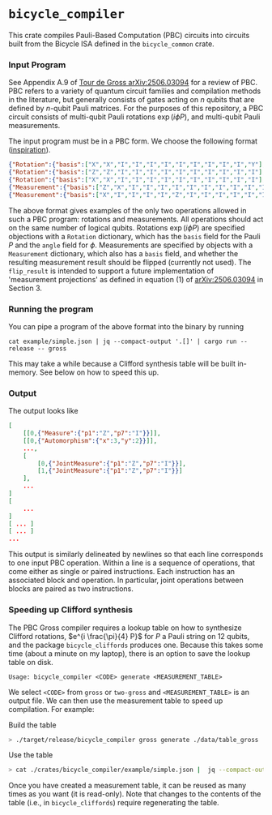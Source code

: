 # `bicycle_compiler`

This crate compiles Pauli-Based Computation (PBC) circuits into circuits built from the Bicycle ISA defined in the `bicycle_common` crate.

### Input Program

See Appendix A.9 of [Tour de Gross arXiv:2506.03094](https://arxiv.org/abs/2506.03094) for a review of PBC. PBC refers to a variety of quantum circuit families and compilation methods in the literature, but generally consists of gates acting on $n$ qubits that are defined by $n$-qubit Pauli matrices. For the purposes of this repository, a PBC circuit consists of multi-qubit Pauli rotations $\exp(i \phi P)$, and multi-qubit Pauli measurements.

The input program must be in a PBC form.
We choose the following format ([inspiration](https://doi.org/10.5281/zenodo.11391890)).
```json
{"Rotation":{"basis":["X","X","I","I","I","I","I","I","I","I","I","Y"],"angle":"0.125"}}
{"Rotation":{"basis":["Z","Z","I","I","I","I","I","I","I","I","I","I"],"angle":"0.5"}}
{"Rotation":{"basis":["X","X","I","I","I","I","I","I","I","I","I","I"],"angle":"-0.125"}}
{"Measurement":{"basis":["Z","X","I","I","I","I","I","I","I","I","I","I"],"flip_result":true}}
{"Measurement":{"basis":["X","I","I","I","I","Z","I","I","I","I","I","I"],"flip_result":false}}

```

The above format gives examples of the only two operations allowed in such a PBC program: rotations and measurements.
All operations should act on the same number of logical qubits.
Rotations $\exp(i \phi P)$ are specified objections with a `Rotation` dictionary, which has the `basis` field for the Pauli $P$ and the `angle` field for $\phi$.
Measurements are specified by objects with a `Measurement` dictionary, which also has a `basis` field, and whether the resulting measurement result should be flipped (currently not used). The `flip_result` is intended to support a future implementation of 'measurement projections' as defined in equation (1) of [arXiv:2506.03094](https://arxiv.org/abs/2506.03094) in Section 3.

### Running the program
You can pipe a program of the above format into the binary by running

```
cat example/simple.json | jq --compact-output '.[]' | cargo run --release -- gross
```

This may take a while because a Clifford synthesis table will be built in-memory.
See below on how to speed this up.

### Output

The output looks like
```json
[
    [[0,{"Measure":{"p1":"Z","p7":"I"}}]],
    [[0,{"Automorphism":{"x":3,"y":2}}]],
    ...,
    [
        [0,{"JointMeasure":{"p1":"Z","p7":"I"}}],
        [1,{"JointMeasure":{"p1":"Z","p7":"I"}}]
    ],
    ...
]
[
    ...
]
[ ... ]
[ ... ]
...
```
This output is similarly delineated by newlines so that each line corresponds to one input PBC operation.
Within a line is a sequence of operations, that come either as single or paired instructions.
Each instruction has an associated block and operation.
In particular, joint operations between blocks are paired as two instructions.


### Speeding up Clifford synthesis

The PBC Gross compiler requires a lookup table on how to synthesize Clifford rotations,
$e^{i \frac{\pi}{4} P}$ for $P$ a Pauli string on 12 qubits,
and the package `bicycle_cliffords` produces one.
Because this takes some time (about a minute on my laptop),
there is an option to save the lookup table on disk.
```
Usage: bicycle_compiler <CODE> generate <MEASUREMENT_TABLE>
```
We select `<CODE>` from `gross` or `two-gross` and `<MEASUREMENT_TABLE>` is an output file.
We can then use the measurement table to speed up compilation.
For example:

Build the table
```sh
> ./target/release/bicycle_compiler gross generate ./data/table_gross
```

Use the table
```sh
> cat ./crates/bicycle_compiler/example/simple.json |  jq --compact-output '.[]' | ./target/release/bicycle_compiler gross --measurement-table ./data/table_gross > bicycle_circuit.json
```
Once you have created a measurement table, it can be reused as many times as you want (it is read-only).
Note that changes to the contents of the table (i.e., in `bicycle_cliffords`) require regenerating the table.

